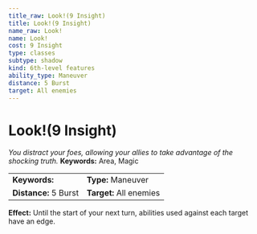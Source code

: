 ```yaml
---
title_raw: Look!(9 Insight)
title: Look!(9 Insight)
name_raw: Look!
name: Look!
cost: 9 Insight
type: classes
subtype: shadow
kind: 6th-level features
ability_type: Maneuver
distance: 5 Burst
target: All enemies
---
```


# Look!(9 Insight)

*You distract your foes, allowing your allies to take advantage of the shocking truth.* **Keywords:** Area, Magic

|                       |                         |
| :-------------------- | :---------------------- |
| **Keywords:**         | **Type:** Maneuver      |
| **Distance:** 5 Burst | **Target:** All enemies |

**Effect:** Until the start of your next turn, abilities used against each target have an edge.

